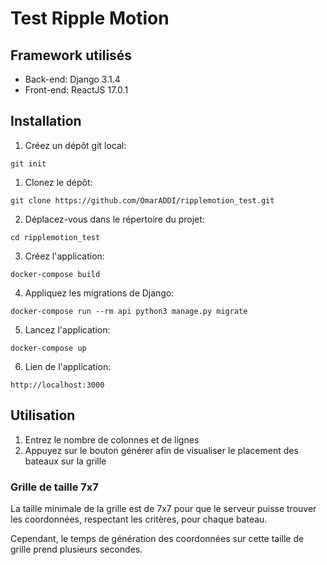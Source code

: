 # Test Ripple Motion

## Framework utilisés 
* Back-end: Django 3.1.4
* Front-end: ReactJS 17.0.1

## Installation

1. Créez un dépôt git local:

`git init`

1. Clonez le dépôt:

`git clone https://github.com/OmarADDI/ripplemotion_test.git`

2. Déplacez-vous dans le répertoire du projet:

`cd ripplemotion_test`

3. Créez l'application:

`docker-compose build`

4. Appliquez les migrations de Django:

`docker-compose run --rm api python3 manage.py migrate`

5. Lancez l'application:

`docker-compose up`

6. Lien de l'application:

`http://localhost:3000`

## Utilisation

1. Entrez le nombre de colonnes et de lignes 
2. Appuyez sur le bouton générer afin de visualiser le placement des bateaux sur la grille

### Grille de taille 7x7
La taille minimale de la grille est de 7x7 pour que le serveur puisse trouver les coordonnées, respectant les critères, pour chaque bateau.

Cependant, le temps de génération des coordonnées sur cette taille de grille prend plusieurs secondes.

